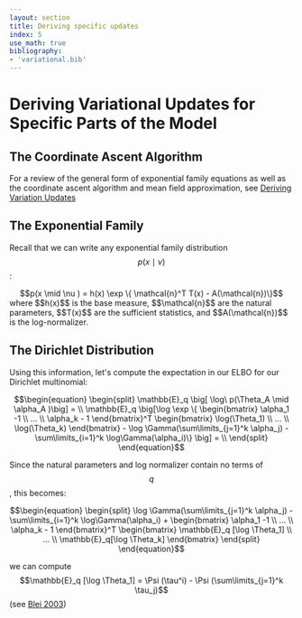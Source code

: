 ```yaml
---
layout: section
title: Deriving specific updates
index: 5
use_math: true
bibliography:
- 'variational.bib'
---
```



Deriving Variational Updates for Specific Parts of the Model
============================================================

The Coordinate Ascent Algorithm
--------------------------------

For a review of the general form of exponential family equations as well as the coordinate ascent algorithm and mean field approximation, see [Deriving Variation Updates](deriving_q.html)

The Exponential Family
----------------------
Recall that we can write any exponential family distribution $$p(x\mid \nu)$$ :

<center>
$$p(x \mid \nu ) = h(x) \exp \{ \mathcal{n}^T T(x) - A(\mathcal{n})\}$$
</center>
where $$h(x)$$ is the base measure, $$\mathcal{n}$$ are the natural parameters, $$T(x)$$ are the sufficient statistics, and $$A(\mathcal{n})$$ is the log-normalizer. 

The Dirichlet Distribution
--------------------------
Using this information, let's compute the expectation in our ELBO for our Dirichlet multinomial: 

<center>
$$\begin{equation}
\begin{split} 
\mathbb{E}_q \big[ \log\ p(\Theta_A \mid \alpha_A )\big] = \\
\mathbb{E}_q \big[\log \exp \{ \begin{bmatrix} \alpha_1 -1 \\ ... \\ \alpha_k - 1 \end{bmatrix}^T \begin{bmatrix} \log(\Theta_1) \\ ... \\ \log(\Theta_k) \end{bmatrix} - \log \Gamma(\sum\limits_{j=1}^k \alpha_j) - \sum\limits_{i=1}^k \log\Gamma(\alpha_i)\} \big] = \\
\end{split}
\end{equation}$$
</center>

Since the natural parameters and log normalizer contain no terms of $$q$$, this becomes:

<center>
$$\begin{equation}
\begin{split} 
\log \Gamma(\sum\limits_{j=1}^k \alpha_j) - \sum\limits_{i=1}^k \log\Gamma(\alpha_i)  + \begin{bmatrix} \alpha_1 -1 \\ ... \\ \alpha_k - 1 \end{bmatrix}^T \begin{bmatrix} \mathbb{E}_q [\log \Theta_1] \\ ... \\ \mathbb{E}_q[\log \Theta_k] \end{bmatrix} \end{split}
\end{equation}$$

</center>

we can compute $$\mathbb{E}_q [\log \Theta_1] = \Psi (\tau^i) - \Psi (\sum\limits_{j=1}^k \tau_j)$$ (see [Blei 2003](https://endymecy.gitbooks.io/spark-ml-source-analysis/content/%E8%81%9A%E7%B1%BB/LDA/docs/Latent%20Dirichlet%20Allocation.pdf)) 